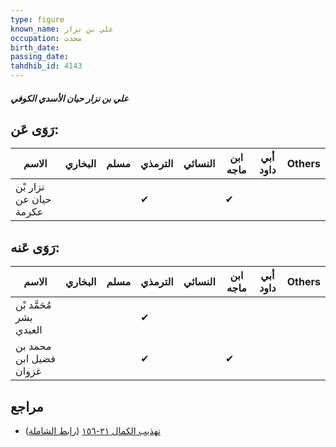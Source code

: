 ```yaml
---
type: figure
known_name: علي بن نزار
occupation: محدث
birth_date:
passing_date:
tahdhib_id: 4143
---
```

##### علي بن نزار حيان الأسدي الكوفي

## رَوَى عَن:
| الاسم                  | البخاري | مسلم | الترمذي | النسائي | ابن ماجه | أبي داود | Others |
| ---------------------- | ------- | ---- | ------- | ------- | -------- | -------- | ------ |
| نزار بْن حيان عن عكرمة |         |      | ✔       |         | ✔        |          |        |
## رَوَى عَنه:
| الاسم                   | البخاري | مسلم | الترمذي | النسائي | ابن ماجه | أبي داود | Others |
| ----------------------- | ------- | ---- | ------- | ------- | -------- | -------- | ------ |
| مُحَمَّد بْن بشر العبدي |         |      | ✔       |         |          |          |        |
| محمد بن فضيل ابن غزوان  |         |      | ✔       |         | ✔        |          |        |
## مراجع
- [تهذيب الكمال ٢١-١٥٦](obsidian://open?vault=Tahdhib-al-Kamal&file=Figures/٤١٤٣-علي%20بن%20نزار%20حيان%20الأسدي%20الكوفي) ([رابط الشاملة](https://shamela.ws/book/3722/10803))